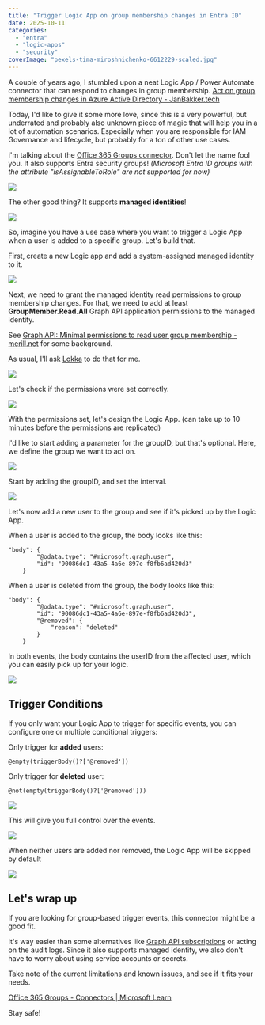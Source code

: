 ```yaml
---
title: "Trigger Logic App on group membership changes in Entra ID"
date: 2025-10-11
categories: 
  - "entra"
  - "logic-apps"
  - "security"
coverImage: "pexels-tima-miroshnichenko-6612229-scaled.jpg"
---
```


A couple of years ago, I stumbled upon a neat Logic App / Power Automate connector that can respond to changes in group membership. [Act on group membership changes in Azure Active Directory - JanBakker.tech](https://janbakker.tech/act-on-group-membership-changes-in-azure-active-directory/)  
  
Today, I'd like to give it some more love, since this is a very powerful, but underrated and probably also unknown piece of magic that will help you in a lot of automation scenarios. Especially when you are responsible for IAM Governance and lifecycle, but probably for a ton of other use cases.

I'm talking about the [Office 365 Groups connector](https://learn.microsoft.com/en-us/connectors/office365groups/). Don't let the name fool you. It also supports Entra security groups! _(Microsoft Entra ID groups with the attribute "isAssignableToRole" are not supported for now)_

![](/assets/images/image-21.png)

The other good thing? It supports **managed identities**!

![](/assets/images/image-22.png)

So, imagine you have a use case where you want to trigger a Logic App when a user is added to a specific group. Let's build that.

First, create a new Logic app and add a system-assigned managed identity to it.

![](/assets/images/image-23.png)

Next, we need to grant the managed identity read permissions to group membership changes. For that, we need to add at least **GroupMember.Read.All** Graph API application permissions to the managed identity.

See [Graph API: Minimal permissions to read user group membership - merill.net](https://merill.net/2024/09/graph-api-minimal-permissions-for-user-group-data/) for some background.

As usual, I'll ask [Lokka](https://lokka.dev) to do that for me.

![](/assets/images/image-24.png)

Let's check if the permissions were set correctly.

![](/assets/images/image-25.png)

With the permissions set, let's design the Logic App. (can take up to 10 minutes before the permissions are replicated)

I'd like to start adding a parameter for the groupID, but that's optional. Here, we define the group we want to act on.

![](/assets/images/image-26.png)

Start by adding the groupID, and set the interval.

![](/assets/images/image-27.png)

Let's now add a new user to the group and see if it's picked up by the Logic App.

When a user is added to the group, the body looks like this:

```
"body": {
        "@odata.type": "#microsoft.graph.user",
        "id": "90086dc1-43a5-4a6e-897e-f8fb6ad420d3"
    }
```

When a user is deleted from the group, the body looks like this:

```
"body": {
        "@odata.type": "#microsoft.graph.user",
        "id": "90086dc1-43a5-4a6e-897e-f8fb6ad420d3",
        "@removed": {
            "reason": "deleted"
        }
    }
```

In both events, the body contains the userID from the affected user, which you can easily pick up for your logic.

![](/assets/images/image-29.png)

## Trigger Conditions

If you only want your Logic App to trigger for specific events, you can configure one or multiple conditional triggers:

Only trigger for **added** users:

```
@empty(triggerBody()?['@removed'])
```

Only trigger for **deleted** user:

```
@not(empty(triggerBody()?['@removed']))
```

![](/assets/images/image-30.png)

This will give you full control over the events.

![](/assets/images/image-31.png)

When neither users are added nor removed, the Logic App will be skipped by default

![](/assets/images/image-32.png)

## Let's wrap up

If you are looking for group-based trigger events, this connector might be a good fit.

It's way easier than some alternatives like [Graph API subscriptions](https://learn.microsoft.com/en-us/graph/api/subscription-post-subscriptions?view=graph-rest-1.0) or acting on the audit logs. Since it also supports managed identity, we also don't have to worry about using service accounts or secrets.

Take note of the current limitations and known issues, and see if it fits your needs.

[Office 365 Groups - Connectors | Microsoft Learn](https://learn.microsoft.com/en-us/connectors/office365groups/)

Stay safe!
